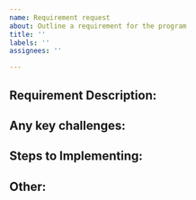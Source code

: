 ```yaml
---
name: Requirement request
about: Outline a requirement for the program
title: ''
labels: ''
assignees: ''

---
```


Requirement Description:
-


Any key challenges:
-


Steps to Implementing:
-


Other:
-
